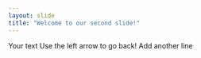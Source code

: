 ```yaml
---
layout: slide
title: "Welcome to our second slide!"
---
```

Your text
Use the left arrow to go back!
Add another line